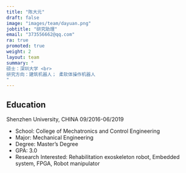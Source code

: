 ```yaml
---
title: "陈大元"
draft: false
image: "images/team/dayuan.png"
jobtitle: "研究助理"
email: "373556662@qq.com"
ra: true
promoted: true
weight: 2
layout: team
summary: "
硕士：深圳大学 <br>
研究方向：建筑机器人； 柔软体操作机器人
"
---
```


## Education

Shenzhen University, CHINA 09/2016-06/2019

- School: College of Mechatronics and Control Engineering
- Major: Mechanical Engineering
- Degree: Master’s Degree
- GPA: 3.0
- Research Interested: Rehabilitation exoskeleton robot, Embedded system, FPGA, Robot manipulator
